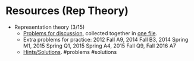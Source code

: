 # Resources (Rep Theory)

-   Representation theory (3/15)
    -   [Problems for discussion](https://www.mit.edu/~fengt/RepTheory.pdf), collected together in [one file](https://www.mit.edu/~fengt/RepTheoryProblems.pdf).
    -   Extra problems for practice: 2012 Fall A9, 2014 Fall B3, 2014 Spring M1, 2015 Spring Q1, 2015 Spring A4, 2015 Fall Q9, Fall 2016 A7
    -   [Hints/Solutions](https://www.mit.edu/~fengt/RepTheorySolns.pdf). #problems #solutions 